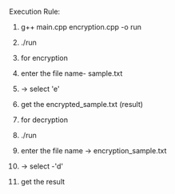 Execution Rule:

1. g++ main.cpp encryption.cpp -o run
2. ./run
3. for encryption
4. enter the file name- sample.txt
5. -> select 'e'
6. get the encrypted_sample.txt (result)

7. for decryption
8. ./run
9. enter the file name -> encryption_sample.txt
10. -> select -'d'
11. get the result
